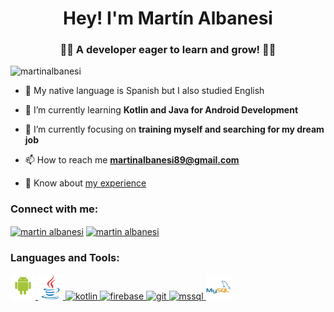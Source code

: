 <h1 align="center">Hey! I'm Martín Albanesi</h1>
<h3 align="center">👨‍💻 A developer eager to learn and grow! 👨‍💻</h3>

<p align="left"> <img src="https://komarev.com/ghpvc/?username=martinalbanesi&label=Profile%20views&color=0e75b6&style=flat" alt="martinalbanesi" /> </p>

- 💬 My native language is Spanish but I also studied English

- 🌱 I’m currently learning **Kotlin and Java for Android Development**

- 🎯 I’m currently focusing on **training myself and searching for my dream job**

- 📫 How to reach me **martinalbanesi89@gmail.com**

- 📄 Know about [my experience](https://drive.google.com/file/d/1DvJ1i81GFi_ZDjJVtKA292bNXmGQnCcH/view?usp=sharing)



<h3 align="left">Connect with me:</h3>
<p align="left">
<a href="https://www.linkedin.com/in/martín-albanesi-12433820a/" target="blank"><img align="center" src="https://raw.githubusercontent.com/rahuldkjain/github-profile-readme-generator/master/src/images/icons/Social/linked-in-alt.svg" alt="martin albanesi" height="30" width="40" /></a>
<a href="https://stackoverflow.com/users/19537023/martin-albanesi?tab=profile" target="blank"><img align="center" src="https://raw.githubusercontent.com/rahuldkjain/github-profile-readme-generator/master/src/images/icons/Social/stack-overflow.svg" alt="martin albanesi" height="30" width="40" /></a>

<h3 align="left">Languages and Tools:</h3>

<p align="left"> 
  
  <a href="https://developer.android.com" target="_blank" rel="noreferrer"> 
    <img src="https://raw.githubusercontent.com/devicons/devicon/master/icons/android/android-original-wordmark.svg" alt="android" width="40" height="40"/>
  </a> 
  
  <a href="https://www.java.com" target="_blank" rel="noreferrer"> 
    <img src="https://raw.githubusercontent.com/devicons/devicon/master/icons/java/java-original.svg" alt="java" width="40" height="40"/>
  </a> 
  
  <a href="https://kotlinlang.org" target="_blank" rel="noreferrer"> 
    <img src="https://www.vectorlogo.zone/logos/kotlinlang/kotlinlang-icon.svg" alt="kotlin" width="40" height="40"/> 
  </a> 
  
  <a href="https://firebase.google.com/" target="_blank" rel="noreferrer"> 
    <img src="https://www.vectorlogo.zone/logos/firebase/firebase-icon.svg" alt="firebase" width="40" height="40"/>
  </a> 
  
  <a href="https://git-scm.com/" target="_blank" rel="noreferrer"> 
    <img src="https://www.vectorlogo.zone/logos/git-scm/git-scm-icon.svg" alt="git" width="40" height="40"/> 
  </a> 
  
  <a href="https://www.microsoft.com/en-us/sql-server" target="_blank" rel="noreferrer"> 
    <img src="https://www.svgrepo.com/show/303229/microsoft-sql-server-logo.svg" alt="mssql" width="40" height="40"/> 
  </a> 
  
  <a href="https://www.mysql.com/" target="_blank" rel="noreferrer"> 
    <img src="https://raw.githubusercontent.com/devicons/devicon/master/icons/mysql/mysql-original-wordmark.svg" alt="mysql" width="40" height="40"/> 
  </a>
  
</p>

